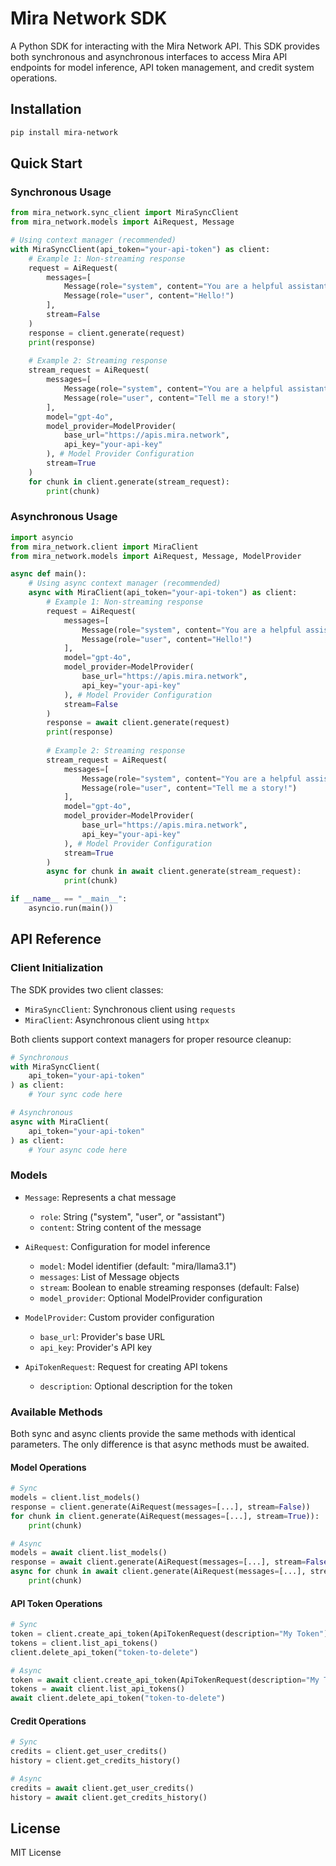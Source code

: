 # Mira Network SDK

A Python SDK for interacting with the Mira Network API. This SDK provides both synchronous and asynchronous interfaces to access Mira API endpoints for model inference, API token management, and credit system operations.

## Installation

```bash
pip install mira-network
```

## Quick Start

### Synchronous Usage

```python
from mira_network.sync_client import MiraSyncClient
from mira_network.models import AiRequest, Message

# Using context manager (recommended)
with MiraSyncClient(api_token="your-api-token") as client:
    # Example 1: Non-streaming response
    request = AiRequest(
        messages=[
            Message(role="system", content="You are a helpful assistant."),
            Message(role="user", content="Hello!")
        ],
        stream=False
    )
    response = client.generate(request)
    print(response)
    
    # Example 2: Streaming response
    stream_request = AiRequest(
        messages=[
            Message(role="system", content="You are a helpful assistant."),
            Message(role="user", content="Tell me a story!")
        ],
        model="gpt-4o",
        model_provider=ModelProvider(
            base_url="https://apis.mira.network",
            api_key="your-api-key"
        ), # Model Provider Configuration
        stream=True
    )
    for chunk in client.generate(stream_request):
        print(chunk)
```

### Asynchronous Usage

```python
import asyncio
from mira_network.client import MiraClient
from mira_network.models import AiRequest, Message, ModelProvider

async def main():
    # Using async context manager (recommended)
    async with MiraClient(api_token="your-api-token") as client:
        # Example 1: Non-streaming response
        request = AiRequest(
            messages=[
                Message(role="system", content="You are a helpful assistant."),
                Message(role="user", content="Hello!")
            ],
            model="gpt-4o",
            model_provider=ModelProvider(
                base_url="https://apis.mira.network",
                api_key="your-api-key"
            ), # Model Provider Configuration
            stream=False
        )
        response = await client.generate(request)
        print(response)
        
        # Example 2: Streaming response
        stream_request = AiRequest(
            messages=[
                Message(role="system", content="You are a helpful assistant."),
                Message(role="user", content="Tell me a story!")
            ],
            model="gpt-4o",
            model_provider=ModelProvider(
                base_url="https://apis.mira.network",
                api_key="your-api-key"
            ), # Model Provider Configuration
            stream=True
        )
        async for chunk in await client.generate(stream_request):
            print(chunk)

if __name__ == "__main__":
    asyncio.run(main())
```

## API Reference

### Client Initialization

The SDK provides two client classes:
- `MiraSyncClient`: Synchronous client using `requests`
- `MiraClient`: Asynchronous client using `httpx`

Both clients support context managers for proper resource cleanup:

```python
# Synchronous
with MiraSyncClient(
    api_token="your-api-token"
) as client:
    # Your sync code here

# Asynchronous
async with MiraClient(
    api_token="your-api-token"
) as client:
    # Your async code here
```

### Models

- `Message`: Represents a chat message
  - `role`: String ("system", "user", or "assistant")
  - `content`: String content of the message

- `AiRequest`: Configuration for model inference
  - `model`: Model identifier (default: "mira/llama3.1")
  - `messages`: List of Message objects
  - `stream`: Boolean to enable streaming responses (default: False)
  - `model_provider`: Optional ModelProvider configuration

- `ModelProvider`: Custom provider configuration
  - `base_url`: Provider's base URL
  - `api_key`: Provider's API key

- `ApiTokenRequest`: Request for creating API tokens
  - `description`: Optional description for the token

### Available Methods

Both sync and async clients provide the same methods with identical parameters. The only difference is that async methods must be awaited.

#### Model Operations
```python
# Sync
models = client.list_models()
response = client.generate(AiRequest(messages=[...], stream=False))
for chunk in client.generate(AiRequest(messages=[...], stream=True)):
    print(chunk)

# Async
models = await client.list_models()
response = await client.generate(AiRequest(messages=[...], stream=False))
async for chunk in await client.generate(AiRequest(messages=[...], stream=True)):
    print(chunk)
```

#### API Token Operations
```python
# Sync
token = client.create_api_token(ApiTokenRequest(description="My Token"))
tokens = client.list_api_tokens()
client.delete_api_token("token-to-delete")

# Async
token = await client.create_api_token(ApiTokenRequest(description="My Token"))
tokens = await client.list_api_tokens()
await client.delete_api_token("token-to-delete")
```

#### Credit Operations
```python
# Sync
credits = client.get_user_credits()
history = client.get_credits_history()

# Async
credits = await client.get_user_credits()
history = await client.get_credits_history()
```

## License

MIT License
